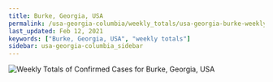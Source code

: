 ```yaml
---
title: Burke, Georgia, USA
permalink: /usa-georgia-columbia/weekly_totals/usa-georgia-burke-weekly_totals.html
last_updated: Feb 12, 2021
keywords: ["Burke, Georgia, USA", "weekly totals"]
sidebar: usa-georgia-columbia_sidebar
---
```


![Weekly Totals of Confirmed Cases for Burke, Georgia, USA](/covid_tracker/images/graphs/usa-georgia-burke-weekly_totals_graph.png)
